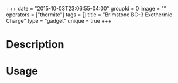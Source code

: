 +++
date = "2015-10-03T23:06:55-04:00"
groupId = 0
image = ""
operators = ["thermite"]
tags = []
title = "Brimstone BC-3 Exothermic Charge"
type = "gadget"
unique = true
+++

# Description



# Usage
